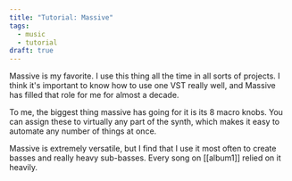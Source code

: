 ```yaml
---
title: "Tutorial: Massive"
tags:
  - music
  - tutorial
draft: true
---
```

Massive is my favorite. I use this thing all the time in all sorts of projects. I think it's important to know how to use one VST really well, and Massive has filled that role for me for almost a decade.

To me, the biggest thing massive has going for it is its 8 macro knobs. You can assign these to virtually any part of the synth, which makes it easy to automate any number of things at once.

Massive is extremely versatile, but I find that I use it most often to create basses and really heavy sub-basses. Every song on [[album1]] relied on it heavily.